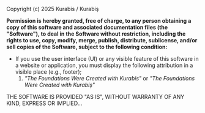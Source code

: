 Copyright (c) 2025 Kurabis / Kurabiş

**Permission is hereby granted, free of charge, to any person obtaining a copy
of this software and associated documentation files (the "Software"), to deal
in the Software without restriction, including the rights to use, copy, modify,
merge, publish, distribute, sublicense, and/or sell copies of the Software,
subject to the following condition:**

- If you use the user interface (UI) or any visible feature of this software in a website or application, you must display the following attribution in a visible place (e.g., footer);
  1) *"The Foundations Were Created with Kurabis"* or *"The Foundations Were Created with Kurabiş"*

THE SOFTWARE IS PROVIDED "AS IS", WITHOUT WARRANTY OF ANY KIND, EXPRESS OR IMPLIED...
